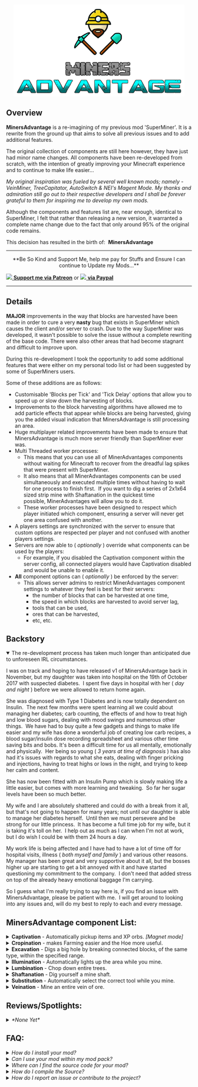 <p align="center"><img src="/src/main/resources/MinersAdvantage_Banner.png"/></p>

## Overview
**MinersAdvantage** is a re-imagining of my previous mod 'SuperMiner'. It is a rewrite from the ground up that aims to solve all previous issues and to add additional features.

The original collection of components are still here however, they have just had minor name changes. All components have been re-developed from scratch, with the intention of greatly improving your Minecraft experience and to continue to make life easier...

*My original inspiration was fueled by several well known mods; namely - VeinMiner, TreeCapitator, AutoSwitch & NEI's Magent Mode. My thanks and admiration still go out to their respective developers and I shall be forever grateful to them for inspiring me to develop my own mods.*

Although the components and features list are, near enough, identical to SuperMiner, I felt that rather than releasing a new version, it warranted a complete name change due to the fact that only around 95% of the original code remains.

This decision has resulted in the birth of:  **MinersAdvantage**

***

<p align="center">**Be So Kind and Support Me, help me pay for Stuffs and Ensure I can continue to Update my Mods...**</p>

[![](http://i.imgur.com/CAJuExT.png) **Support me via Patreon**](https://www.patreon.com/DuelMonster)
or
[![](https://www.paypalobjects.com/en_GB/i/btn/btn_donate_SM.gif) **via Paypal**](https://www.paypal.com/cgi-bin/webscr?cmd=_s-xclick&hosted_button_id=9VMJMWCLDM4DE)

***
## Details
**MAJOR** improvements in the way that blocks are harvested have been made in order to cure a very **nasty** bug that exists in SuperMiner which causes the client and/or server to crash. Due to the way SuperMiner was developed, it wasn't possible to solve the issue without a complete rewriting of the base code. There were also other areas that had become stagnant and difficult to improve upon.

During this re-development I took the opportunity to add some additional features that were either on my personal todo list or had been suggested by some of SuperMiners users.

Some of these additions are as follows:

- Customisable 'Blocks per Tick' and 'Tick Delay' options that allow you to speed up or slow down the harvesting of blocks.
- Improvements to the block harvesting algorithms have allowed me to add particle effects that appear while blocks are being harvested, giving you the added visual indication that MinersAdvantage is still processing an area.
- Huge multiplayer related improvements have been made to ensure that MinersAdvantage is much more server friendly than SuperMiner ever was.
- Multi Threaded worker processes:
  - This means that you can use all of MinerAdvantages components without waiting for Minecraft to recover from the dreadful lag spikes that were present with SuperMiner.
  - It also means that all MinerAdvantages components can be used simultaneously and executed multiple times without having to wait for one process to finish first.  If you want to dig a series of 2x1x64 sized strip mine with Shaftanation in the quickest time possible, MinerAdvantages will allow you to do it.
  - These worker processes have been designed to respect which player initiated which component, ensuring a server will never get one area confused with another.
- A players settings are synchronized with the server to ensure that custom options are respected per player and not confused with another players settings.
- Servers are now able to ( *optionally* ) override what components can be used by the players:
  - For example, if you disabled the Captivation component within the server config, all connected players would have Captivation disabled and would be unable to enable it.
- **All** component options can ( *optionally* ) be enforced by the server:
  - This allows server admins to restrict MinerAdvantages component settings to whatever they feel is best for their servers:
    - the number of blocks that can be harvested at one time,
    - the speed in which blocks are harvested to avoid server lag,
    - tools that can be used,
    - ores that can be harvested,
    - etc, etc.

## Backstory
<details open><summary>The re-development process has taken much longer than anticipated due to unforeseen IRL circumstances.</summary>
  
I was on track and hoping to have released v1 of MinersAdvantage back in November, but my daughter was taken into hospital on the 19th of October 2017 with suspected diabetes.  I spent five days in hospital with her ( *day and night* ) before we were allowed to return home again.

She was diagnosed with Type 1 Diabetes and is now totally dependent on Insulin.  The next few months were spent learning all we could about managing her diabetes; carb counting, the effects of and how to treat high and low blood sugars, dealing with mood swings and numerous other things.  We have had to buy quite a few gadgets and things to make life easier and my wife has done a wonderful job of creating low carb recipes, a blood sugar/insulin dose recording spreadsheet and various other time saving bits and bobs.
It's been a difficult time for us all mentally, emotionally and physically.  Her being so young ( *3 years at time of diagnosis* ) has also had it's issues with regards to what she eats, dealing with finger pricking and injections, having to treat highs or lows in the night, and trying to keep her calm and content.

She has now been fitted with an Insulin Pump which is slowly making life a little easier, but comes with more learning and tweaking.  So far her sugar levels have been so much better.

My wife and I are absolutely shattered and could do with a break from it all, but that's not going to happen for many years; not until our daughter is able to manage her diabetes herself.  Until then we must persevere and be strong for our little princess.  It has become a full time job for my wife, but it is taking it's toll on her.  I help out as much as I can when I'm not at work, but I do wish I could be with them 24 hours a day.

My work life is being affected and I have had to have a lot of time off for hospital visits, illness ( *both myself and family* ) and various other reasons.  My manager has been great and very supportive about it all, but the bosses higher up are starting to get a bit annoyed with it and have started questioning my commitment to the company.  I don't need that added stress on top of the already heavy emotional baggage I'm carrying.

So I guess what I'm really trying to say here is, if you find an issue with MinersAdvantage, please be patient with me.  I will get around to looking into any issues and, will do my best to reply to each and every message.
</details>

## MinersAdvantage component List:
<details><summary><strong>Captivation</strong> - Automatically pickup items and XP orbs. <em>[Magnet mode]</em></summary>
  
Captivation is a magnet mode mod that not only picks up items within a specified range but will also pick up any XP Orbs as well. The magnetic range is defaulted to a 16 block radius of the player in both horizontal and vertical axis. The range is user definable.

Comes with a configurable Whitelist / Blacklist. This list allows you to tell Captivation which items it should collect or which it should ignore. By using the "Is Whitelist" configuration option you can tell Captivation to treat the "Item IDs" list as a Whitelist (True) or a Blacklist (False). Default is True (Whitelist).

Features:
- Automatically picks up Items.
- Automatically picks up XP Orbs.
- Customizable Horizontal radius.
- Customizable Vertical radius.
- Customizable Whitelist / Blacklist.
</details>
  
<details><summary><strong>Cropination</strong> - makes Farming easier and the Hoe more useful.</summary>

**Auto Hoe:** It is now really easy to till your land ready for crop growing. Just right click the dirt/grass with your Hoe as normal and Cropination will automagically till the ground for you. Only the areas that are in range of a water source are tilled. If no water source is found, the Hoe will just act as normal.

**Auto Harvest:** When right clicking any plant-able crop with a Hoe, all mature crops will be harvested and replanted.
An optional "Harvest Seeds" option is avaliable to allow you to gather seeds along with the mature crop.  This is turned off by default, meaning that only the crop will be dropped.

Features:
- Automatically till an area of dirt that has a valid water source.
- Automatically harvest mature crops and replant.
- Optionalanly "Harvest Seeds".
</details>

<details><summary><strong>Excavation</strong> - Digs a big hole by breaking connected blocks, of the same type, within the specified range.</summary>

Excavation allows you to dig/mine big holes by breaking a single block. All blocks of the same type will be mined within the specified range. This range is user definable to allow you to fine tune the amount of land you want to harvest.
You are required to hold down a key while mining in order for it to work. Default button is the Grave key - ' **\`** '
There is a Tools list that can be defined so that you can restrict Excavation to only work with the specified tool(s). It is defaulted to an empty list, which allows all tools and items in your hand or just your hand.

If you have Illumination enabled and the 'Auto Illuminate' option is switched on (default is on), then Excavation will tell Illumination to place torches on the lowest level of the hole so you don't have to.

If you have Veination enabled and the 'Mine Ore Veins' option is switched on (default is off), then Excavation will tell Veination to mine the ore veins that are contained within the area being excavated.

**Single Layer Excavation:** This feature allows you to excavate an area 1 level at a time.
It uses the same block limit and radius to determine the area to excavate but will only dig at the height of the block initially destroyed. You are required to hold down a key while mining in order for it to work. Default button is the Backslash key - '**/**'

**Pathanation:** This feature allows you to automatically path an area using the Path block.

When holding the Excavation toggle key (default Grave ' \` ') and right clicking Grass ( or Dirt ) using a shovel, a path will be produced in the direction you are facing. Unlike the vanilla mechanic MinersAdvantage allows you to turn Dirt into Path blocks as well as Grass.
The 'Path Width' and 'Path Length' can be adjusted using the MinersAdvantage configuration.
Width has a minimum of 1 block and maximum of 16 blocks.
Length has a minimum of 3 blocks and maximum of 64 blocks.
The path will be laid up/down hill, depending on the terrain, as long as the next block isn't more than 1 block higher or lower.

Excavation also recognizes the different variations of Stone types (smooth, andesite, diorite, and granite).
This makes it easier to go around your world collecting a particular stone type for you latest, awesome build.  An option is available to disable the variation detection, causing Excavation to harvest all stone types.

_**Small Warning**: Keep an eye on your inventory space, as excavating will fill your inventory quickly..._

Features:
- Customizable Tools list.
- Customizable Blocks list.
- Customizable block limit.
- Customizable block radius.
- Customizable Path width.
- Customizable Path length.
- Optional Stone variation detection.  Default is True.
- Works with Illumination to light the shaft.
- Works with Veination to mine the ore veins that intersect the shaft.
</details>

<details><summary><strong>Illumination</strong> - Automatically lights up the area while you mine.</summary>

Illumination has been designed to allow you to mine away and not worry about lighting the area as you go. It checks the light level at your feet while you are breaking blocks and places a torch if the light level falls below the defined light level.

A default keybinding of 'V' is available which allows Torches to be placed without the need to swap the currently held item.

**NOTE:** *You are required to have torches within your inventory in order for this component to work.*

Features:

- Customizable Lowest Light Level.
- Torch placement keybind.  Default button is 'V'.
</details>

<details><summary><strong>Lumbination</strong> - Chop down entire trees.</summary>

Lumbination allows you to chop down an entire tree just like you would in real life.  It intelligently tries to identify the whole tree based on the size of the trunk and it's branches.
You can define whether or not the whole tree will be chopped down when chopping it higher than the bottom block. The default is no, which will leave any blocks below the chopping point.

Features:
- Customizable Tools list.
- Customizable Wood blocks list.
- Customizable Leaf blocks list.
</details>

<details><summary><strong>Shaftanation</strong> - Dig yourself a mine shaft.</summary>

Shaftanation was created to make strip mining quicker and easier by digging a mine shaft automagically.
Once the shaft is dug, all you need to do is to take a walk and collect the Ores.
By default Shaftanation will dig a mine shaft two blocks high, one block wide and sixteen blocks long. The size of the shaft is fully customizable to suit your needs.
Using the Mod options or the config file you can specify the shaft Height, Width and Length within the default limits.
You are required to hold down a key while mining in order for it to work. Default button is the 'Left Alt' key.

If you have Illumination enabled and the 'Auto Illuminate' option is switched on (default is on), then Shaftanation will tell Illumination to place torches along the length of the shaft so you don't have to.

If you have Veination enabled and the 'Mine Ore Veins' option is switched on (default is off), then Shaftanation will tell Veination to mine the ore veins that intersect the length of the shaft.

_**Small Warning:** Keep an eye on your inventory space, as shaft digging will fill your inventory quickly..._

Features:
- Customizable Shaft Height - Limit of between 2 & 16.
- Customizable Shaft Width - Limit of between 1 & 16.
- Customizable Shaft Length - Limit of between 4 & 128.
- Works with Illumination to light the shaft.
- Works with Veination to mine the ore veins that intersect the shaft.
</details>

<details><summary><strong>Substitution</strong> - Automatically select the correct tool while you mine.</summary>

Substitution will automatically switch to the best tool when you start breaking a block and by default will switch back to the previously held item after you're done.
Only those tools that are in your hotbar inventory slots will be used. The quickest/best tool will be selected based on the block being attacked and the best enchantments.
By default, a Silk Touch tool will be selected for silk touchable blocks, like Ores, Glowstone, Glass etc. If silk touch is unavaliable Fortune will be favoured.
A sword will be selected if you are attacking a mob. By default all passive mobs (Cows, Sheep, Pigs etc) will be ignored by Substitution, unless you disable the feature in the configuration.

Features:
- Optional: Switch back to the previously held item.
- Optional: Favour a SilkTouch tool over any other tool.
- Optional: Ignore other tools when deciding to substitute if the current Tool is valid for the block.
- Optional: Ignore Passive Mobs when deciding to substitute to a weapon.
</details>

<details><summary><strong>Veination</strong> - Mine an entire vein of ore.</summary>

Veination allows you to mine entire veins of ore.
There is no need to hold a button in order for the vein to be mined, it will be done automatically for you.

Features:
- Customizable Tools list.
- Customizable Ore blocks list.
</details>

## Reviews/Spotlights:
<details><summary><em>*None Yet*</em></summary>

</details>

## FAQ:

<details><summary><em>How do I install your mod?</em></summary>
  
- Download and install Minecraft Forge
- Download MinersAdvantage.
- Place the mod jar file into the mods folder of your Minecraft installation.
- Start Minecraft.

**NOTE:** MinersAdvantage must be installed on both Client and Server in order to work correctly.
</details>

<details><summary><em>Can I use your mod within my mod pack?</em></summary>
  
I give my _**full permission**_ to include MinersAdvantage in any mod pack, as long as the following conditions are met:
- Ensure you provide a link to MinerAdvantage.
- Properly credit me as the author - DuelMonster
- You mustn't make any money off of your mod pack.
- Be sure to remove these mods from your pack if I specifically request it.
</details>

<details><summary><em>Where can I find the source code for your mod?</em></summary>
  
The source is avaliable under GNU Lesser General Public License v3.0 and can be found within my GitHub repository.

[**GitHub.com/DuelMonster/MinersAdvantage**](https://github.com/DuelMonster/MinersAdvantage)
</details>

<details><summary><em>How do I compile the Source?</em></summary>
  
[**Compiling MinersAdvantage**](/SETUP.md)
</details>

<details><summary><em>How do I report an issue or contribute to the project?</em></summary>
  
[**Contributing MinersAdvantage**](/SETUP.md#contributing)
</details>
